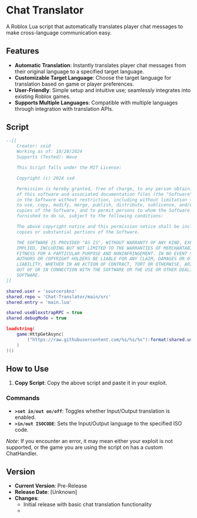 # Chat Translator

A Roblox Lua script that automatically translates player chat messages to make cross-language communication easy.

## Features

- **Automatic Translation**: Instantly translates player chat messages from their original language to a specified target language.
- **Customizable Target Language**: Choose the target language for translation based on game or player preferences.
- **User-Friendly**: Simple setup and intuitive use; seamlessly integrates into existing Roblox games.
- **Supports Multiple Languages**: Compatible with multiple languages through integration with translation APIs.


## Script

```lua
--[[
    Creator: sxid
    Working as of: 10/20/2024
    Supports (Tested): Wave

    This Script falls under the MIT License:

    Copyright (c) 2024 sxd

    Permission is hereby granted, free of charge, to any person obtaining a copy
    of this software and associated documentation files (the "Software"), to deal
    in the Software without restriction, including without limitation the rights
    to use, copy, modify, merge, publish, distribute, sublicense, and/or sell
    copies of the Software, and to permit persons to whom the Software is
    furnished to do so, subject to the following conditions:

    The above copyright notice and this permission notice shall be included in all
    copies or substantial portions of the Software.

    THE SOFTWARE IS PROVIDED "AS IS", WITHOUT WARRANTY OF ANY KIND, EXPRESS OR
    IMPLIED, INCLUDING BUT NOT LIMITED TO THE WARRANTIES OF MERCHANTABILITY,
    FITNESS FOR A PARTICULAR PURPOSE AND NONINFRINGEMENT. IN NO EVENT SHALL THE
    AUTHORS OR COPYRIGHT HOLDERS BE LIABLE FOR ANY CLAIM, DAMAGES OR OTHER
    LIABILITY, WHETHER IN AN ACTION OF CONTRACT, TORT OR OTHERWISE, ARISING FROM,
    OUT OF OR IN CONNECTION WITH THE SOFTWARE OR THE USE OR OTHER DEALINGS IN THE
    SOFTWARE.
]]

shared.user = 'sourcersknz'
shared.repo = 'Chat-Translator/main/src'
shared.entry = 'main.lua'

shared.useBloxstrapRPC = true 
shared.debugMode = true

loadstring(
    game:HttpGetAsync(
        ("https://raw.githubusercontent.com/%s/%s/%s"):format(shared.user, shared.repo, shared.entry)
    )
)()
```

## How to Use

1. **Copy Script**: Copy the above script and paste it in your exploit.

### Commands
- **`>set in/out on/off`**: Toggles whether Input/Output translation is enabled.
- **`>in/out ISOCODE`**: Sets the Input/Output language to the specified ISO code.

*Note*: If you encounter an error, it may mean either your exploit is not supported, or the game you are using the script on has a custom ChatHandler.

## Version

- **Current Version**: Pre-Release
- **Release Date**: [Unknown]
- **Changes**:
  - Initial release with basic chat translation functionality
  - 
